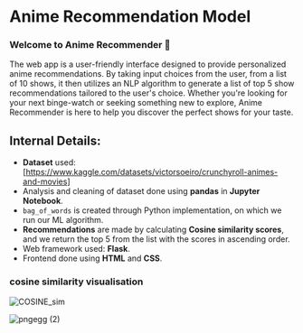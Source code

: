 
# Anime Recommendation Model

### **Welcome to Anime Recommender** 🎉

The web app is a user-friendly interface designed to provide personalized anime recommendations.
By taking input choices from the user, from a list of 10 shows, it then utilizes an NLP algorithm to generate a list of top 5 show recommendations tailored to the user's choice. 
Whether you're looking for your next binge-watch or seeking something new to explore, Anime Recommender is here to help you discover the perfect shows for your taste.

## Internal Details:

* **Dataset** used: [https://www.kaggle.com/datasets/victorsoeiro/crunchyroll-animes-and-movies]
* Analysis and cleaning of dataset done using **pandas** in **Jupyter Notebook**.
* ```bag_of_words``` is created through Python implementation, on which we run our ML algorithm.
* **Recommendations** are made by calculating **Cosine similarity scores**, and we return the top 5 from the list with the scores in ascending order.
* Web framework used: **Flask**.
* Frontend done using **HTML** and **CSS**.

### cosine similarity visualisation
![COSINE_sim](https://github.com/ShopnoBanerjee/anime-recommendation-model/assets/158451331/1f51caae-c99a-4702-8e4b-f49eb1a041c1)

![pngegg (2)](https://github.com/ShopnoBanerjee/anime-recommendation-model/assets/158451331/c22e699c-ac16-4562-a709-84491dafba48)
